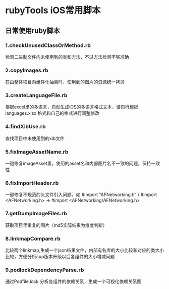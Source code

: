 # rubyTools iOS常用脚本
## 日常使用ruby脚本

### 1.checkUnusedClassOrMethod.rb
检测二进制文件内未使用到的类和方法，不过方法检测不够准确

### 2.copyImages.rb 
在由整体项目向组件化抽离时，使用到的图片的资源统一拷贝

### 3.createLanguageFile.rb
根据excel里的多语言，自动生成iOS的多语言格式文本，请自行根据languages.xlsx 格式和自己的格式进行调整修改

### 4.findXibUse.rb
查找项目中未使用到的xib文件

### 5.fixImageAssetName.rb
一键修复imageAsset里，使用的asset名和内部图片名不一致的问题，保持一致性

### 6.fixImportHeader.rb
一键修复不规范的头文件引入问题，如 #import "AFNetworking.h" / #import <AFNetworking.h> => #import <AFNetworking/AFNetworking.h>

### 7.getDumpImageFiles.rb 
获取项目里重复的图片（md5实际结果为维度判断）

### 8.linkmapCompare.rb
比较两个linkmap,生成一个json结果文件，内部有各库的大小比较和对应的类大小比较，方便分析app版本升级以后各组件的大小增减问题

### 9.podlockDependencyParse.rb
通过Podfile.lock 分析各组件的依赖关系，生成一个可视化依赖关系图
